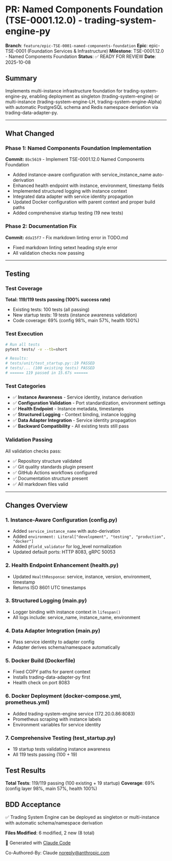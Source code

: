 # PR: Named Components Foundation (TSE-0001.12.0) - trading-system-engine-py

**Branch**: `feature/epic-TSE-0001-named-components-foundation`
**Epic**: epic-TSE-0001 (Foundation Services & Infrastructure)
**Milestone**: TSE-0001.12.0 - Named Components Foundation
**Status**: ✅ READY FOR REVIEW
**Date**: 2025-10-08

## Summary

Implements multi-instance infrastructure foundation for trading-system-engine-py, enabling deployment as singleton (trading-system-engine) or multi-instance (trading-system-engine-LH, trading-system-engine-Alpha) with automatic PostgreSQL schema and Redis namespace derivation via trading-data-adapter-py.

---

## What Changed

### Phase 1: Named Components Foundation Implementation
**Commit:** `8bc5619` - Implement TSE-0001.12.0 Named Components Foundation

- Added instance-aware configuration with service_instance_name auto-derivation
- Enhanced health endpoint with instance, environment, timestamp fields
- Implemented structured logging with instance context
- Integrated data adapter with service identity propagation
- Updated Docker configuration with parent context and proper build paths
- Added comprehensive startup testing (19 new tests)

### Phase 2: Documentation Fix
**Commit:** `dda15f7` - Fix markdown linting error in TODO.md

- Fixed markdown linting setext heading style error
- All validation checks now passing

---

## Testing

### Test Coverage
**Total: 119/119 tests passing (100% success rate)**
- Existing tests: 100 tests (all passing)
- New startup tests: 19 tests (instance awareness validation)
- Code coverage: 69% (config 98%, main 57%, health 100%)

### Test Execution
```bash
# Run all tests
pytest tests/ -v --tb=short

# Results:
# tests/unit/test_startup.py::19 PASSED
# tests/... (100 existing tests) PASSED
# ====== 119 passed in 15.67s ======
```

### Test Categories
- ✅ **Instance Awareness** - Service identity, instance derivation
- ✅ **Configuration Validation** - Port standardization, environment settings
- ✅ **Health Endpoint** - Instance metadata, timestamps
- ✅ **Structured Logging** - Context binding, instance logging
- ✅ **Data Adapter Integration** - Service identity propagation
- ✅ **Backward Compatibility** - All existing tests still pass

### Validation Passing
All validation checks pass:
- ✅ Repository structure validated
- ✅ Git quality standards plugin present
- ✅ GitHub Actions workflows configured
- ✅ Documentation structure present
- ✅ All markdown files valid

---

## Changes Overview

### 1. Instance-Aware Configuration (config.py)
- Added `service_instance_name` with auto-derivation
- Added `environment: Literal["development", "testing", "production", "docker"]`
- Added `@field_validator` for log_level normalization
- Updated default ports: HTTP 8083, gRPC 50053

### 2. Health Endpoint Enhancement (health.py)
- Updated `HealthResponse`: service, instance, version, environment, timestamp
- Returns ISO 8601 UTC timestamps

### 3. Structured Logging (main.py)
- Logger binding with instance context in `lifespan()`
- All logs include: service_name, instance_name, environment

### 4. Data Adapter Integration (main.py)
- Pass service identity to adapter config
- Adapter derives schema/namespace automatically

### 5. Docker Build (Dockerfile)
- Fixed COPY paths for parent context
- Installs trading-data-adapter-py first
- Health check on port 8083

### 6. Docker Deployment (docker-compose.yml, prometheus.yml)
- Added trading-system-engine service (172.20.0.86:8083)
- Prometheus scraping with instance labels
- Environment variables for service identity

### 7. Comprehensive Testing (test_startup.py)
- 19 startup tests validating instance awareness
- All 119 tests passing (100 + 19)

## Test Results

**Total Tests**: 119/119 passing (100 existing + 19 startup)
**Coverage**: 69% (config layer 98%, main 57%, health 100%)

## BDD Acceptance

✅ Trading System Engine can be deployed as singleton or multi-instance with automatic schema/namespace derivation

**Files Modified**: 6 modified, 2 new (8 total)

🤖 Generated with [Claude Code](https://claude.com/claude-code)

Co-Authored-By: Claude <noreply@anthropic.com>

